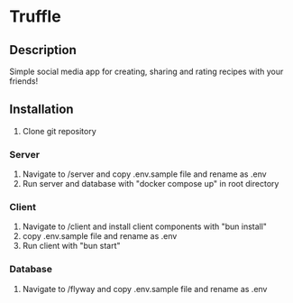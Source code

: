 # Truffle

## Description

Simple social media app for creating, sharing and rating recipes with your friends!

## Installation

1. Clone git repository

### Server

1. Navigate to /server and copy .env.sample file and rename as .env
2. Run server and database with "docker compose up" in root directory

### Client

1. Navigate to /client and install client components with "bun install"
2. copy .env.sample file and rename as .env
3. Run client with "bun start"

### Database

1. Navigate to /flyway and copy .env.sample file and rename as .env
